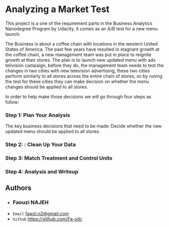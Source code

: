 
# Analyzing a Market Test


This project is a one of the requirement parts in the Business Analytics Nanodegree Program by Udacity, it comes as an A/B test for a new menu launch.

 The Business is about a coffee chain with locations in the western United States of America. The past few years have resulted in stagnant growth at the coffee chain, a new management team was put in place to reignite growth at their stores. The plan is to launch new updated menu with ads telivision campaign, before they do, the management team needs to test the changes in two cities with new television advertising, these two cities perform similarly to all stores across the entire chain of stores, so by runing the test for these cities they can make decision on whether the menu changes should be applied to all stores.




 In order to help make those decisions we will go through four steps as follow:

### Step 1: Plan Your Analysis

The key business decisions that need to be made: Decide whether the new updated menu should be applied to all stores. 

### Step 2: : Clean Up Your Data

### Step 3: Match Treatment and Control Units

### Step 4: Analysis and Writeup



## Authors
- ### Faouzi NAJEH
- `Email` fawzi.n2@gmail.com
- `Github` https://github.com/Fa-sdc
